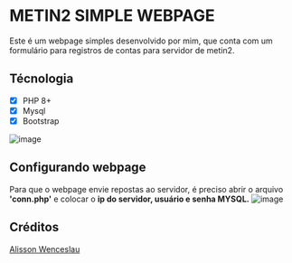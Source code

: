 # METIN2  SIMPLE WEBPAGE
Este é um webpage simples desenvolvido por mim, que conta com um formulário para registros de contas para servidor de metin2.
## Técnologia
- [x] PHP 8+
- [x] Mysql
- [x] Bootstrap

![image](https://github.com/AlissonWenceslau/simple-site-registry-metin2/assets/74499967/8df140e5-cb10-46eb-ab85-4f41b498e1af)

## Configurando webpage
Para que o webpage envie repostas ao servidor, é preciso abrir o arquivo **'conn.php'** e colocar o **ip do servidor, usuário e senha MYSQL.**
![image](https://github.com/AlissonWenceslau/simple-site-registry-metin2/assets/74499967/fb58e724-49ec-4c35-becc-4f5b7925051a)


## Créditos
[Alisson Wenceslau](https://www.youtube.com/@alissonwenceslau)
